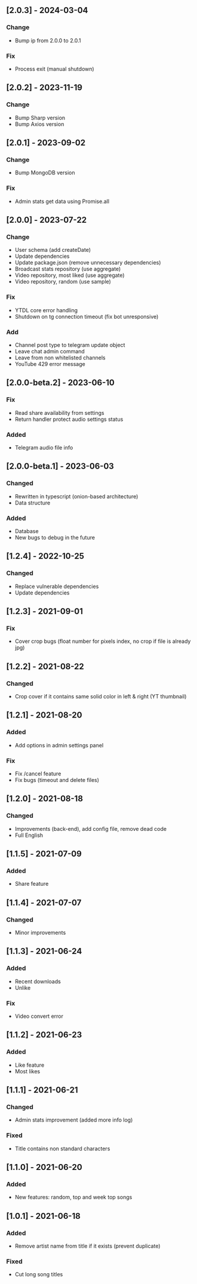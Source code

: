 ## [2.0.3] - 2024-03-04

### Change
- Bump ip from 2.0.0 to 2.0.1

### Fix
- Process exit (manual shutdown)

## [2.0.2] - 2023-11-19

### Change
- Bump Sharp version
- Bump Axios version



## [2.0.1] - 2023-09-02

### Change
- Bump MongoDB version

### Fix
- Admin stats get data using Promise.all



## [2.0.0] - 2023-07-22

### Change
- User schema (add createDate)
- Update dependencies
- Update package.json (remove unnecessary dependencies)
- Broadcast stats repository (use aggregate)
- Video repository, most liked (use aggregate)
- Video repository, random (use sample)

### Fix
- YTDL core error handling
- Shutdown on tg connection timeout (fix bot unresponsive)

### Add
- Channel post type to telegram update object
- Leave chat admin command
- Leave from non whitelisted channels
- YouTube 429 error message


## [2.0.0-beta.2] - 2023-06-10

### Fix
- Read share availability from settings
- Return handler protect audio settings status

### Added
- Telegram audio file info


## [2.0.0-beta.1] - 2023-06-03

### Changed
- Rewritten in typescript (onion-based architecture)
- Data structure

### Added
- Database
- New bugs to debug in the future



## [1.2.4] - 2022-10-25

### Changed
- Replace vulnerable dependencies
- Update dependencies



## [1.2.3] - 2021-09-01

### Fix
- Cover crop bugs (float number for pixels index, no crop if file is already jpg)



## [1.2.2] - 2021-08-22

### Changed
- Crop cover if it contains same solid color in left & right (YT thumbnail)



## [1.2.1] - 2021-08-20

### Added
- Add options in admin settings panel

### Fix
- Fix /cancel feature
- Fix bugs (timeout and delete files)



## [1.2.0] - 2021-08-18

### Changed
- Improvements (back-end), add config file, remove dead code
- Full English



## [1.1.5] - 2021-07-09

### Added
- Share feature



## [1.1.4] - 2021-07-07

### Changed
- Minor improvements



## [1.1.3] - 2021-06-24
 
### Added
- Recent downloads
- Unlike

### Fix
- Video convert error



## [1.1.2] - 2021-06-23
 
### Added
- Like feature
- Most likes


## [1.1.1] - 2021-06-21
   
### Changed
- Admin stats improvement (added more info log)
 
### Fixed
- Title contains non standard characters


## [1.1.0] - 2021-06-20
 
### Added
- New features: random, top and week top songs


## [1.0.1] - 2021-06-18
 
### Added
- Remove artist name from title if it exists (prevent duplicate)
 
### Fixed
 
- Cut long song titles